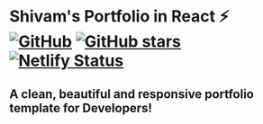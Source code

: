 # Shivam's Portfolio in React ⚡️ [![GitHub](https://img.shields.io/github/license/snaruto7/shivam-portfolio?color=blue)](https://github.com/snaruto7/shivam-portfolio/blob/master/LICENSE) [![GitHub stars](https://img.shields.io/github/stars/snaruto7/shivam-portfolio)](https://github.com/snaruto7/shivam-portfolio/stargazers) [![Netlify Status](https://api.netlify.com/api/v1/badges/9395c415-10c0-4232-be24-10225df094bc/deploy-status)](https://app.netlify.com/sites/shivam-folio/deploys)

## A clean, beautiful and responsive portfolio template for Developers!

